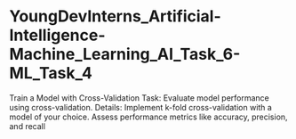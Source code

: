 # YoungDevInterns_Artificial-Intelligence-Machine_Learning_AI_Task_6-ML_Task_4
Train a Model with Cross-Validation  Task: Evaluate model performance using cross-validation.  Details:  Implement k-fold cross-validation with a model of your choice.  Assess performance metrics like accuracy, precision, and recall
